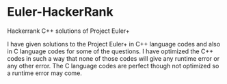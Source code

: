 # Euler-HackerRank
Hackerrank C++ solutions of Project Euler+

I have given solutions to the Project Euler+ in C++ language codes and also in C language codes for some of the questions.
I have optimized the C++ codes in such a way that none of those codes will give any runtime error or any other error.
The C language codes are perfect though not optimized so a runtime error may come.

